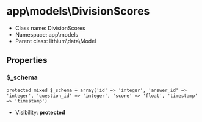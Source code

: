 app\models\DivisionScores
===============






* Class name: DivisionScores
* Namespace: app\models
* Parent class: lithium\data\Model





Properties
----------


### $_schema

    protected mixed $_schema = array('id' => 'integer', 'answer_id' => 'integer', 'question_id' => 'integer', 'score' => 'float', 'timestamp' => 'timestamp')





* Visibility: **protected**



